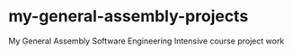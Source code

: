 # my-general-assembly-projects
My General Assembly Software Engineering Intensive course project work
